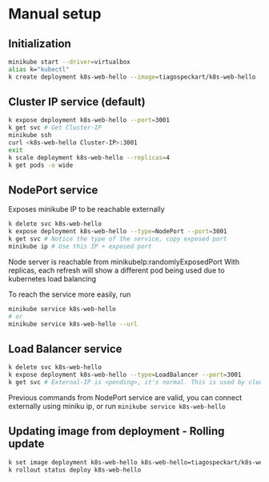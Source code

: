 # Manual setup

## Initialization

```bash
minikube start --driver=virtualbox
alias k="kubectl"
k create deployment k8s-web-hello --image=tiagospeckart/k8s-web-hello
```

## Cluster IP service (default)

```bash
k expose deployment k8s-web-hello --port=3001
k get svc # Get Cluster-IP
minikube ssh
curl <k8s-web-hello Cluster-IP>:3001
exit
k scale deployment k8s-web-hello --replicas=4 
k get pods -o wide
```

## NodePort service

Exposes minikube IP to be reachable externally

```bash
k delete svc k8s-web-hello
k expose deployment k8s-web-hello --type=NodePort --port=3001
k get svc # Notice the type of the service, copy exposed port
minikube ip # Use this IP + exposed port
```

Node server is reachable from minikubeIp:randomlyExposedPort
With replicas, each refresh will show a different pod being used due to kubernetes load balancing

To reach the service more easily, run
```bash
minikube service k8s-web-hello
# or 
minikube service k8s-web-hello --url
```

## Load Balancer service

```bash
k delete svc k8s-web-hello
k expose deployment k8s-web-hello --type=LoadBalancer --port=3001
k get svc # External-IP is <pending>, it's normal. This is used by cloud providers
```

Previous commands from NodePort service are valid, you can connect externally using miniku ip, or run `minikube service k8s-web-hello`

## Updating image from deployment - Rolling update

```bash
k set image deployment k8s-web-hello k8s-web-hello=tiagospeckart/k8s-web-hello:2.0.0
k rollout status deploy k8s-web-hello
```